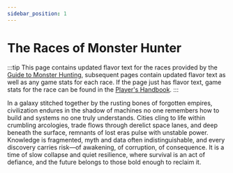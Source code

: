 ```yaml
---
sidebar_position: 1
---
```


# The Races of Monster Hunter

:::tip
This page contains updated flavor text for the races provided by the [Guide to Monster Hunting](https://www.gmbinder.com/share/-LCk9FgQaqaXBVmLeCeT), subsequent pages contain updated flavor text as well as any game stats for each race. If the page just has flavor text, game stats for the race can be found in the [Player's Handbook](https://drive.google.com/open?id=10elvJ7bM_YyGaGt_xAIZFyr9aGkBPpEu&usp=drive_fs).
:::

In a galaxy stitched together by the rusting bones of forgotten empires, civilization endures in the shadow of machines no one remembers how to build and systems no one truly understands. Cities cling to life within crumbling arcologies, trade flows through derelict space lanes, and deep beneath the surface, remnants of lost eras pulse with unstable power. Knowledge is fragmented, myth and data often indistinguishable, and every discovery carries risk—of awakening, of corruption, of consequence. It is a time of slow collapse and quiet resilience, where survival is an act of defiance, and the future belongs to those bold enough to reclaim it.
